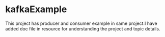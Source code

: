 # kafkaExample

This project has producer and consumer example in same project.I have added doc file in resource for understanding the project and topic details.
